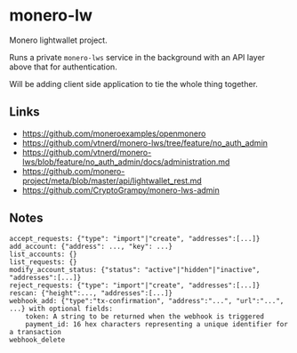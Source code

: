 # monero-lw

Monero lightwallet project.

Runs a private `monero-lws` service in the background with an API layer above that for authentication.

Will be adding client side application to tie the whole thing together.

## Links

* https://github.com/moneroexamples/openmonero
* https://github.com/vtnerd/monero-lws/tree/feature/no_auth_admin
* https://github.com/vtnerd/monero-lws/blob/feature/no_auth_admin/docs/administration.md
* https://github.com/monero-project/meta/blob/master/api/lightwallet_rest.md
* https://github.com/CryptoGrampy/monero-lws-admin

## Notes

```
accept_requests: {"type": "import"|"create", "addresses":[...]}
add_account: {"address": ..., "key": ...}
list_accounts: {}
list_requests: {}
modify_account_status: {"status": "active"|"hidden"|"inactive", "addresses":[...]}
reject_requests: {"type": "import"|"create", "addresses":[...]}
rescan: {"height":..., "addresses":[...]}
webhook_add: {"type":"tx-confirmation", "address":"...", "url":"...", ...} with optional fields:
    token: A string to be returned when the webhook is triggered
    payment_id: 16 hex characters representing a unique identifier for a transaction
webhook_delete
```